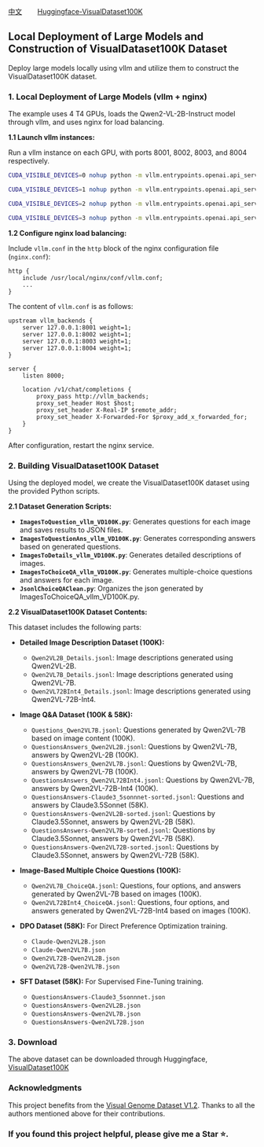 [中文](README_zh.md)&nbsp;&nbsp;&nbsp;&nbsp;&nbsp;&nbsp;&nbsp;           [Huggingface-VisualDataset100K](https://huggingface.co/datasets/REILX/VisualDataset100K)
## Local Deployment of Large Models and Construction of VisualDataset100K Dataset

Deploy large models locally using vllm and utilize them to construct the VisualDataset100K dataset.

### 1. Local Deployment of Large Models (vllm + nginx)

The example uses 4 T4 GPUs, loads the Qwen2-VL-2B-Instruct model through vllm, and uses nginx for load balancing.

**1.1 Launch vllm instances:**

Run a vllm instance on each GPU, with ports 8001, 8002, 8003, and 8004 respectively.

```bash
CUDA_VISIBLE_DEVICES=0 nohup python -m vllm.entrypoints.openai.api_server --served-model-name Qwen2-VL-2B-Instruct --model /data/reilx/LLMode/qwen/Qwen2-VL-2B-Instruct --dtype=half --max-model-len=4096 --port 8001 > backend1.log &

CUDA_VISIBLE_DEVICES=1 nohup python -m vllm.entrypoints.openai.api_server --served-model-name Qwen2-VL-2B-Instruct --model /data/reilx/LLMode/qwen/Qwen2-VL-2B-Instruct --dtype=half --max-model-len=4096 --port 8002 > backend2.log &

CUDA_VISIBLE_DEVICES=2 nohup python -m vllm.entrypoints.openai.api_server --served-model-name Qwen2-VL-2B-Instruct --model /data/reilx/LLMode/qwen/Qwen2-VL-2B-Instruct --dtype=half --max-model-len=4096 --port 8003 > backend3.log &

CUDA_VISIBLE_DEVICES=3 nohup python -m vllm.entrypoints.openai.api_server --served-model-name Qwen2-VL-2B-Instruct --model /data/reilx/LLMode/qwen/Qwen2-VL-2B-Instruct --dtype=half --max-model-len=4096 --port 8004 > backend4.log &
```

**1.2 Configure nginx load balancing:**

Include `vllm.conf` in the `http` block of the nginx configuration file (`nginx.conf`):

```nginx
http {
    include /usr/local/nginx/conf/vllm.conf;
    ...
}
```

The content of `vllm.conf` is as follows:

```nginx
upstream vllm_backends {
    server 127.0.0.1:8001 weight=1;
    server 127.0.0.1:8002 weight=1;
    server 127.0.0.1:8003 weight=1;
    server 127.0.0.1:8004 weight=1;
}

server {
    listen 8000;

    location /v1/chat/completions {
        proxy_pass http://vllm_backends;
        proxy_set_header Host $host;
        proxy_set_header X-Real-IP $remote_addr;
        proxy_set_header X-Forwarded-For $proxy_add_x_forwarded_for;
    }
}
```

After configuration, restart the nginx service.

### 2. Building VisualDataset100K Dataset

Using the deployed model, we create the VisualDataset100K dataset using the provided Python scripts.

**2.1 Dataset Generation Scripts:**

* **`ImagesToQuestion_vllm_VD100K.py`**: Generates questions for each image and saves results to JSON files.
* **`ImagesToQuestionAns_vllm_VD100K.py`**: Generates corresponding answers based on generated questions.
* **`ImagesToDetails_vllm_VD100K.py`**: Generates detailed descriptions of images.
* **`ImagesToChoiceQA_vllm_VD100K.py`**: Generates multiple-choice questions and answers for each image.
* **`JsonlChoiceQAClean.py`**: Organizes the json generated by ImagesToChoiceQA_vllm_VD100K.py.

**2.2 VisualDataset100K Dataset Contents:**

This dataset includes the following parts:

* **Detailed Image Description Dataset (100K):**
    * `Qwen2VL2B_Details.jsonl`: Image descriptions generated using Qwen2VL-2B.
    * `Qwen2VL7B_Details.jsonl`: Image descriptions generated using Qwen2VL-7B.
    * `Qwen2VL72BInt4_Details.jsonl`: Image descriptions generated using Qwen2VL-72B-Int4.

* **Image Q&A Dataset (100K & 58K):**
    * `Questions_Qwen2VL7B.jsonl`: Questions generated by Qwen2VL-7B based on image content (100K).
    * `QuestionsAnswers_Qwen2VL2B.jsonl`: Questions by Qwen2VL-7B, answers by Qwen2VL-2B (100K).
    * `QuestionsAnswers_Qwen2VL7B.jsonl`: Questions by Qwen2VL-7B, answers by Qwen2VL-7B (100K).
    * `QuestionsAnswers_Qwen2VL72BInt4.jsonl`: Questions by Qwen2VL-7B, answers by Qwen2VL-72B-Int4 (100K).
    * `QuestionsAnswers-Claude3_5sonnnet-sorted.jsonl`: Questions and answers by Claude3.5Sonnet (58K).
    * `QuestionsAnswers-Qwen2VL2B-sorted.jsonl`: Questions by Claude3.5Sonnet, answers by Qwen2VL-2B (58K).
    * `QuestionsAnswers-Qwen2VL7B-sorted.jsonl`: Questions by Claude3.5Sonnet, answers by Qwen2VL-7B (58K).
    * `QuestionsAnswers-Qwen2VL72B-sorted.jsonl`: Questions by Claude3.5Sonnet, answers by Qwen2VL-72B (58K).

* **Image-Based Multiple Choice Questions (100K):**
    * `Qwen2VL7B_ChoiceQA.jsonl`: Questions, four options, and answers generated by Qwen2VL-7B based on images (100K).
    * `Qwen2VL72BInt4_ChoiceQA.jsonl`: Questions, four options, and answers generated by Qwen2VL-72B-Int4 based on images (100K).

* **DPO Dataset (58K):** For Direct Preference Optimization training.
    * `Claude-Qwen2VL2B.json`
    * `Claude-Qwen2VL7B.json`
    * `Qwen2VL72B-Qwen2VL2B.json`
    * `Qwen2VL72B-Qwen2VL7B.json`

* **SFT Dataset (58K):** For Supervised Fine-Tuning training.
    * `QuestionsAnswers-Claude3_5sonnnet.json`
    * `QuestionsAnswers-Qwen2VL2B.json`
    * `QuestionsAnswers-Qwen2VL7B.json`
    * `QuestionsAnswers-Qwen2VL72B.json`

### 3. Download
The above dataset can be downloaded through Huggingface, [VisualDataset100K](https://huggingface.co/datasets/REILX/VisualDataset100K)

### Acknowledgments

This project benefits from the [Visual Genome Dataset V1.2](http://visualgenome.org/api/v0/api_home.html). Thanks to all the authors mentioned above for their contributions.

### If you found this project helpful, please give me a Star ⭐.
